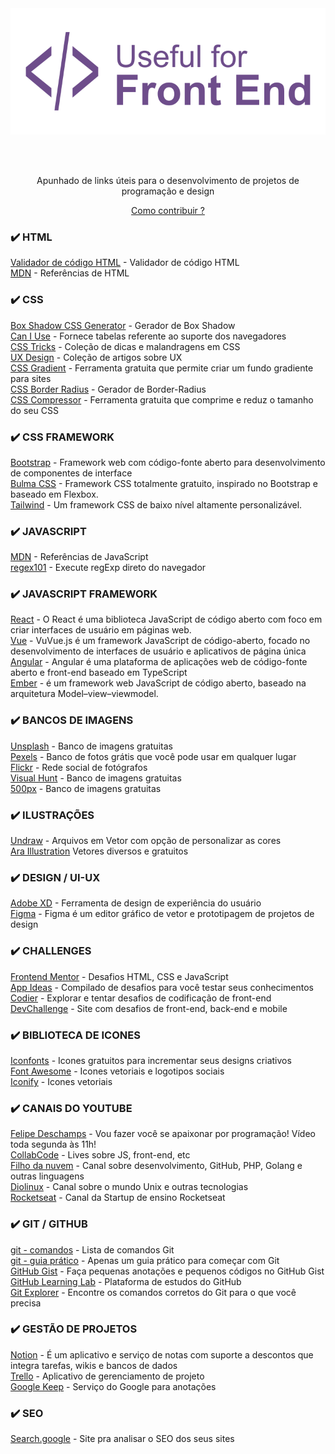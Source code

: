 <div align="center">
  <a href="https://github.com/Diegooliveyra/Useful-for-Front-End/blob/main/README.md">
    <img alt="Logo do projeto" src="https://github.com/Diegooliveyra/Useful-for-Front-End/blob/main/Logo.svg">
  </a>
</div>

<br><br>

<p align="center">Apunhado de links úteis para o desenvolvimento de projetos de programação e design</p>

[<p align="center">Como contribuir ?</p>](https://github.com/Diegooliveyra/Useful-for-Front-End/blob/main/como-contribuir.md)

### ✔️ HTML
[Validador de código HTML](https://validator.w3.org) - Validador de código HTML  
[MDN](https://developer.mozilla.org/pt-BR/docs/Web/HTML) - Referências de HTML
 
### ✔️ CSS
[Box Shadow CSS Generator](https://www.cssmatic.com/box-shadow) - Gerador de Box Shadow     
[Can I Use](https://caniuse.com) - Fornece tabelas referente ao suporte dos navegadores  
[CSS Tricks](https://css-tricks.com/) - Coleção de dicas e malandragens em CSS  
[UX Design](https://uxdesign.cc/) - Coleção de artigos sobre UX  
[CSS Gradient](https://cssgradient.io/) - Ferramenta gratuita que permite criar um fundo gradiente para sites  
[CSS Border Radius](https://border-radius.com/) - Gerador de Border-Radius  
[CSS Compressor](https://csscompressor.com/) - Ferramenta gratuita que comprime e reduz o tamanho do seu CSS  

### ✔️ CSS FRAMEWORK
[Bootstrap](https://www.getbootstrap.com/) - Framework web com código-fonte aberto para desenvolvimento de componentes de interface  
[Bulma CSS](https://bulma.io/) - Framework CSS totalmente gratuito, inspirado no Bootstrap e baseado em Flexbox.  
[Tailwind](https://tailwindcss.com/) - Um framework CSS de baixo nível altamente personalizável.  
   
### ✔️ JAVASCRIPT 
[MDN](https://developer.mozilla.org/pt-BR/docs/Web/JavaScript/Reference) - Referências de JavaScript     
[regex101](https://regex101.com) - Execute regExp direto do navegador     

### ✔️ JAVASCRIPT FRAMEWORK
[React](https://pt-br.reactjs.org/) - O React é uma biblioteca JavaScript de código aberto com foco em criar interfaces de usuário em páginas web.     
[Vue](https://vuejs.org/) - VuVue.js é um framework JavaScript de código-aberto, focado no desenvolvimento de interfaces de usuário e aplicativos de página única    
[Angular](https://angular.io/) - Angular é uma plataforma de aplicações web de código-fonte aberto e front-end baseado em TypeScript     
[Ember](https://emberjs.com/) - é um framework web JavaScript de código aberto, baseado na arquitetura Model–view–viewmodel.        

### ✔️ BANCOS DE IMAGENS
[Unsplash](https://unsplash.com/) - Banco de imagens gratuitas  
[Pexels](https://www.pexels.com) - Banco de fotos grátis que você pode usar em qualquer lugar  
[Flickr](https://flickr.com/) - Rede social de fotógrafos  
[Visual Hunt](https://visualhunt.com/) - Banco de imagens gratuitas  
[500px](https://500px.com/creativecommons) - Banco de imagens gratuitas  


### ✔️ ILUSTRAÇÕES
[Undraw](https://undraw.co) - Arquivos em Vetor com opção de personalizar as cores      
[Ara Illustration](https://www.aracreator.com/)  Vetores diversos e gratuitos


### ✔️ DESIGN / UI-UX
[Adobe XD](https://www.adobe.com/br/products/xd.html) -  Ferramenta de design de experiência do usuário  
[Figma](https://www.figma.com/) - Figma é um editor gráfico de vetor e prototipagem de projetos de design  


### ✔️ CHALLENGES
[Frontend Mentor](https://www.frontendmentor.io/) - Desafios HTML, CSS e JavaScript  
[App Ideas](https://github.com/florinpop17/app-ideas) - Compilado de desafios para você testar seus conhecimentos  
[Codier](https://codier.io/) - Explorar e tentar desafios de codificação de front-end  
[DevChallenge](https://www.devchallenge.com.br/) - Site com desafios de front-end, back-end e mobile  


### ✔️ BIBLIOTECA DE ICONES
[Iconfonts](https://icofont.com) - Icones gratuitos para incrementar seus designs criativos     
[Font Awesome](https://fontawesome.com) - Icones vetoriais e logotipos sociais    
[Iconify](https://iconify.design/) - Icones vetoriais 


### ✔️ CANAIS DO YOUTUBE
[Felipe Deschamps](https://www.youtube.com/channel/UCU5JicSrEM5A63jkJ2QvGYw) - Vou fazer você se apaixonar por programação! Vídeo toda segunda às 11h!  
[CollabCode](https://www.youtube.com/channel/UCVheRLgrk7bOAByaQ0IVolg) - Lives sobre JS, front-end, etc  
[Filho da nuvem](https://www.youtube.com/Filhodanuvem) - Canal sobre desenvolvimento, GitHub, PHP, Golang e outras linguagens  
[Diolinux](https://www.youtube.com/user/diolinux) - Canal sobre o mundo Unix e outras tecnologias  
[Rocketseat](https://www.youtube.com/channel/UCSfwM5u0Kce6Cce8_S72olg) - Canal da Startup de ensino Rocketseat  


### ✔️ GIT / GITHUB
[git - comandos](https://rogerdudler.github.io/git-guide/index.pt_BR.html) - Lista de comandos Git  
[git - guia prático](https://rogerdudler.github.io/git-guide/index.pt_BR.html) - Apenas um guia prático para começar com Git  
[GitHub Gist](https://gist.github.com/) - Faça pequenas anotações e pequenos códigos no GitHub Gist  
[GitHub Learning Lab](https://lab.github.com/courses) - Plataforma de estudos do GitHub  
[Git Explorer](https://gitexplorer.com/) - Encontre os comandos corretos do Git para o que você precisa  


### ✔️ GESTÃO DE PROJETOS
[Notion](https://www.notion.so/) - É um aplicativo e serviço de notas com suporte a descontos que integra tarefas, wikis e bancos de dados  
[Trello](https://www.trello.com/) - Aplicativo de gerenciamento de projeto  
[Google Keep](https://keep.google.com/) - Serviço do Google para anotações   

### ✔️ SEO
[Search.google](https://search.google.com/test/mobile-friendly) - Site pra analisar o SEO dos seus sites  

